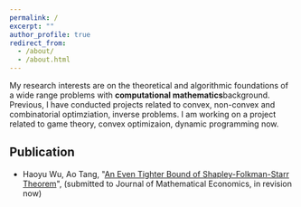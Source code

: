 ```yaml
---
permalink: /
excerpt: ""
author_profile: true
redirect_from: 
  - /about/
  - /about.html
---
```


My research interests are on the theoretical and algorithmic foundations of a wide range problems with **computational mathematics**background. Previous, I have conducted projects related to convex, non-convex and combinatorial optimziation, inverse problems. I am working on a project related to game theory, convex optimizaion, dynamic programming now.

## Publication

- Haoyu Wu, Ao Tang, "[An Even Tighter Bound of Shapley-Folkman-Starr Theorem](./files/SF_Lemma.pdf)", (submitted to Journal of Mathematical Economics, in revision now)

<!-- ## Working Project

- Ideal Position of the Voting Problem in Game Theory. "[Progress_Report](./files/Voting_Working.pdf)", "[Presentation_Beamer](./files/Progress_Voting_Beamer.pdf)".

## Previous Projects

- "[Error Esitmation via a Refined Shapley-Folkman Lemma](./files/SF.pdf)", "[Slides](./files/3900_Beamer.pdf)". 
- Maximization of Submodular Function
- Signal Recovering, "[Project Report](./files/Signal_Recovering_Final_Report.pdf)", "[Presentation_Beamer](./files/Signal_Recovering_Beamer.pdf)".
- Computational Optimal Transport, "[Project Report](./files/Optimal_Transport_Report.pdf)", "[Presentation Beamer](./files/Optimal_Transport_Presentation_Beamer.pdf)".
- Flow Geometry "[Project Report](./files/Flow_Geometry_Report.pdf)". -->